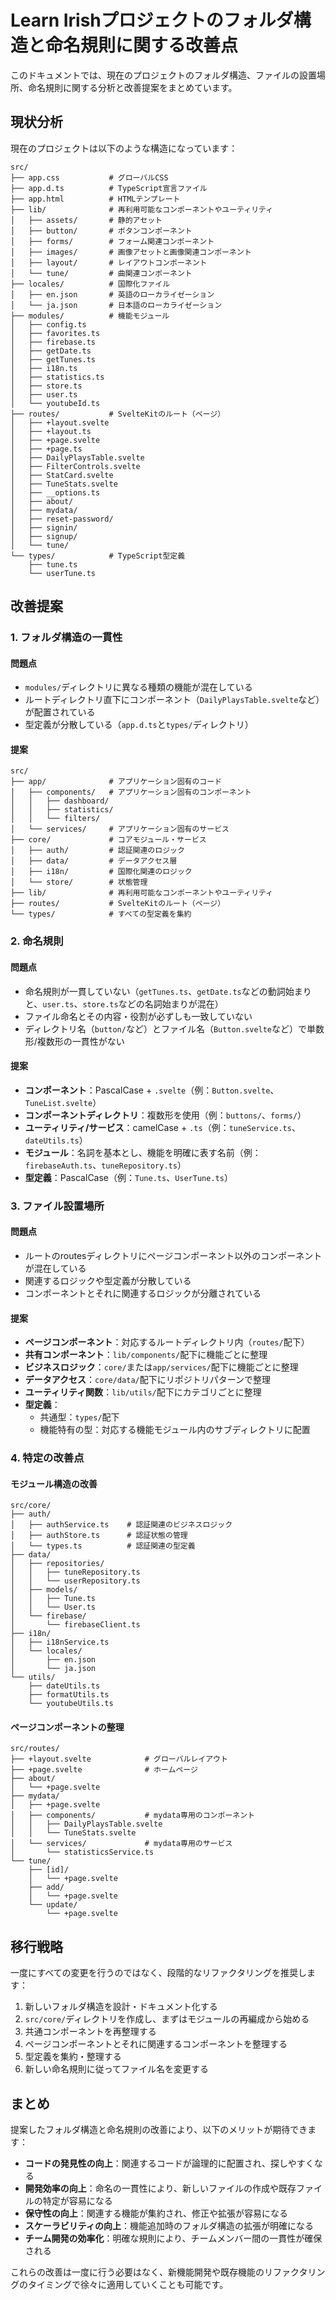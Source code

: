 # Learn Irishプロジェクトのフォルダ構造と命名規則に関する改善点

このドキュメントでは、現在のプロジェクトのフォルダ構造、ファイルの設置場所、命名規則に関する分析と改善提案をまとめています。

## 現状分析

現在のプロジェクトは以下のような構造になっています：

```
src/
├── app.css           # グローバルCSS
├── app.d.ts          # TypeScript宣言ファイル
├── app.html          # HTMLテンプレート
├── lib/              # 再利用可能なコンポーネントやユーティリティ
│   ├── assets/       # 静的アセット
│   ├── button/       # ボタンコンポーネント
│   ├── forms/        # フォーム関連コンポーネント
│   ├── images/       # 画像アセットと画像関連コンポーネント
│   ├── layout/       # レイアウトコンポーネント
│   └── tune/         # 曲関連コンポーネント
├── locales/          # 国際化ファイル
│   ├── en.json       # 英語のローカライゼーション
│   └── ja.json       # 日本語のローカライゼーション
├── modules/          # 機能モジュール
│   ├── config.ts
│   ├── favorites.ts
│   ├── firebase.ts
│   ├── getDate.ts
│   ├── getTunes.ts
│   ├── i18n.ts
│   ├── statistics.ts
│   ├── store.ts
│   ├── user.ts
│   └── youtubeId.ts
├── routes/           # SvelteKitのルート（ページ）
│   ├── +layout.svelte
│   ├── +layout.ts
│   ├── +page.svelte
│   ├── +page.ts
│   ├── DailyPlaysTable.svelte
│   ├── FilterControls.svelte
│   ├── StatCard.svelte
│   ├── TuneStats.svelte
│   ├── __options.ts
│   ├── about/
│   ├── mydata/
│   ├── reset-password/
│   ├── signin/
│   ├── signup/
│   └── tune/
└── types/            # TypeScript型定義
    ├── tune.ts
    └── userTune.ts
```

## 改善提案

### 1. フォルダ構造の一貫性

#### 問題点

- `modules/`ディレクトリに異なる種類の機能が混在している
- ルートディレクトリ直下にコンポーネント（`DailyPlaysTable.svelte`など）が配置されている
- 型定義が分散している（`app.d.ts`と`types/`ディレクトリ）

#### 提案

```
src/
├── app/              # アプリケーション固有のコード
│   ├── components/   # アプリケーション固有のコンポーネント
│   │   ├── dashboard/
│   │   ├── statistics/
│   │   └── filters/
│   └── services/     # アプリケーション固有のサービス
├── core/             # コアモジュール・サービス
│   ├── auth/         # 認証関連のロジック
│   ├── data/         # データアクセス層
│   ├── i18n/         # 国際化関連のロジック
│   └── store/        # 状態管理
├── lib/              # 再利用可能なコンポーネントやユーティリティ
├── routes/           # SvelteKitのルート（ページ）
└── types/            # すべての型定義を集約
```

### 2. 命名規則

#### 問題点

- 命名規則が一貫していない（`getTunes.ts`、`getDate.ts`などの動詞始まりと、`user.ts`、`store.ts`などの名詞始まりが混在）
- ファイル命名とその内容・役割が必ずしも一致していない
- ディレクトリ名（`button/`など）とファイル名（`Button.svelte`など）で単数形/複数形の一貫性がない

#### 提案

- **コンポーネント**：PascalCase + `.svelte`（例：`Button.svelte`、`TuneList.svelte`）
- **コンポーネントディレクトリ**：複数形を使用（例：`buttons/`、`forms/`）
- **ユーティリティ/サービス**：camelCase + `.ts`（例：`tuneService.ts`、`dateUtils.ts`）
- **モジュール**：名詞を基本とし、機能を明確に表す名前（例：`firebaseAuth.ts`、`tuneRepository.ts`）
- **型定義**：PascalCase（例：`Tune.ts`、`UserTune.ts`）

### 3. ファイル設置場所

#### 問題点

- ルートのroutesディレクトリにページコンポーネント以外のコンポーネントが混在している
- 関連するロジックや型定義が分散している
- コンポーネントとそれに関連するロジックが分離されている

#### 提案

- **ページコンポーネント**：対応するルートディレクトリ内（`routes/`配下）
- **共有コンポーネント**：`lib/components/`配下に機能ごとに整理
- **ビジネスロジック**：`core/`または`app/services/`配下に機能ごとに整理
- **データアクセス**：`core/data/`配下にリポジトリパターンで整理
- **ユーティリティ関数**：`lib/utils/`配下にカテゴリごとに整理
- **型定義**：
  - 共通型：`types/`配下
  - 機能特有の型：対応する機能モジュール内のサブディレクトリに配置

### 4. 特定の改善点

#### モジュール構造の改善

```
src/core/
├── auth/
│   ├── authService.ts    # 認証関連のビジネスロジック
│   ├── authStore.ts      # 認証状態の管理
│   └── types.ts          # 認証関連の型定義
├── data/
│   ├── repositories/
│   │   ├── tuneRepository.ts
│   │   └── userRepository.ts
│   ├── models/
│   │   ├── Tune.ts
│   │   └── User.ts
│   └── firebase/
│       └── firebaseClient.ts
├── i18n/
│   ├── i18nService.ts
│   └── locales/
│       ├── en.json
│       └── ja.json
└── utils/
    ├── dateUtils.ts
    ├── formatUtils.ts
    └── youtubeUtils.ts
```

#### ページコンポーネントの整理

```
src/routes/
├── +layout.svelte            # グローバルレイアウト
├── +page.svelte              # ホームページ
├── about/
│   └── +page.svelte
├── mydata/
│   ├── +page.svelte
│   ├── components/           # mydata専用のコンポーネント
│   │   ├── DailyPlaysTable.svelte
│   │   └── TuneStats.svelte
│   └── services/             # mydata専用のサービス
│       └── statisticsService.ts
└── tune/
    ├── [id]/
    │   └── +page.svelte
    ├── add/
    │   └── +page.svelte
    └── update/
        └── +page.svelte
```

## 移行戦略

一度にすべての変更を行うのではなく、段階的なリファクタリングを推奨します：

1. 新しいフォルダ構造を設計・ドキュメント化する
2. `src/core/`ディレクトリを作成し、まずはモジュールの再編成から始める
3. 共通コンポーネントを再整理する
4. ページコンポーネントとそれに関連するコンポーネントを整理する
5. 型定義を集約・整理する
6. 新しい命名規則に従ってファイル名を変更する

## まとめ

提案したフォルダ構造と命名規則の改善により、以下のメリットが期待できます：

- **コードの発見性の向上**：関連するコードが論理的に配置され、探しやすくなる
- **開発効率の向上**：命名の一貫性により、新しいファイルの作成や既存ファイルの特定が容易になる
- **保守性の向上**：関連する機能が集約され、修正や拡張が容易になる
- **スケーラビリティの向上**：機能追加時のフォルダ構造の拡張が明確になる
- **チーム開発の効率化**：明確な規則により、チームメンバー間の一貫性が確保される

これらの改善は一度に行う必要はなく、新機能開発や既存機能のリファクタリングのタイミングで徐々に適用していくことも可能です。

